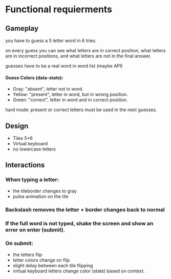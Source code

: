 # Functional requierments

## Gameplay

you have to guess a 5 letter word in 6 tries.

on every guess you can see what letters are in correct position, what letters are in incorrect positions, and what letters are not in the final answer.

guesses have to be a real word in word list (maybe API)

#### Guess Colors (data-state):
- Gray: "absent", letter not in word.
- Yellow: "present", letter in word, but in wrong position.
- Green: "correct", letter in word and in correct position.

hard mode: present or correct letters must be used in the next guesses.
## Design

- Tiles 5*6
- Virtual keyboard
- no lowercase letters

## Interactions

### When typing a letter:

- the tileborder changes to gray
- pulse animation on the tile

### Backslash removes the letter + border changes back to normal

### If the full word is not typed, shake the screen and show an error on enter (submit).

### On submit:

- the letters flip
- letter colors change on flip
- slight delay between each tile flipping
- virtual keyboard letters change color (state) based on context.